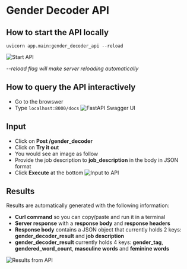 # Gender Decoder API

## How to start the API locally
```
uvicorn app.main:gender_decoder_api --reload
```
![Start API](/images/Start%20API.png)

*--reload flag will make server reloading automatically*

## How to query the API interactively
- Go to the browswer
- Type ```localhost:8000/docs```
![FastAPI Swagger UI](/images/FastAPI%20-%20Swagger%20UI.png)

## Input
- Click on **Post /gender_decoder**
- Click on **Try it out**
- You would see an image as follow
- Provide the job description to **job_description** in the body in JSON format
- Click **Execute** at the bottom
![Input to API](/images/Input%20to%20API.png)

## Results
Results are automatically generated with the following information:

- **Curl command** so you can copy/paste and run it in a terminal
- **Server response** with a **response body** and **response headers**
- **Response body** contains a JSON object that currently holds 2 keys: **gender_decoder_result** and **job description**
- **gender_decoder_result** currently holds 4 keys: **gender_tag**, **gendered_word_count**, **masculine words** and **feminine words**

![Results from API](/images/Results%20from%20API.png)
